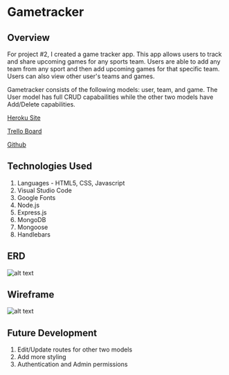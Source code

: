 # Gametracker

## Overview
For project #2, I created a game tracker app. This app allows users to track and share upcoming games for any sports team. Users are able to add any team from any sport and then add upcoming games for that specific team. Users can also view other user's teams and games. 

Gametracker consists of the following models: user, team, and game. The User model has full CRUD capabailities while the other two models have Add/Delete capabilities.

[Heroku Site](https://peaceful-cliffs-50550.herokuapp.com/)

[Trello Board](https://trello.com/b/sfcacg7f/wdi17-project-2)

[Github](https://github.com/cpak125/Project-2-Game-Tracker)

## Technologies Used
1. Languages - HTML5, CSS, Javascript
2. Visual Studio Code
3. Google Fonts
4. Node.js
5. Express.js
6. MongoDB
7. Mongoose
8. Handlebars

## ERD
![alt text](https://github.com/cpak125/Project-2-Game-Tracker/blob/master/public/images/ERD.jpg)
## Wireframe
![alt text](https://github.com/cpak125/Project-2-Game-Tracker/blob/master/public/images/wireframe.JPG)
## Future Development

1. Edit/Update routes for other two models
2. Add more styling
3. Authentication and Admin permissions 